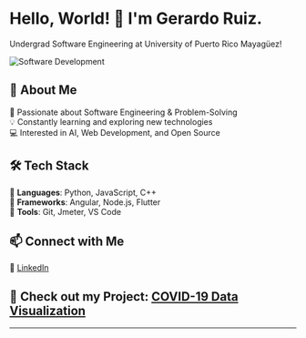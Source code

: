 # Hello, World! 👋 I'm Gerardo Ruiz.

Undergrad Software Engineering at University of Puerto Rico Mayagüez!

![Software Development](https://media.giphy.com/media/26tn33aiTi1jkl6H6/giphy.gif)


## 🚀 About Me  
🎯 Passionate about Software Engineering & Problem-Solving  
💡 Constantly learning and exploring new technologies  
💻 Interested in AI, Web Development, and Open Source  

## 🛠 Tech Stack  
🔹 **Languages**: Python, JavaScript, C++  
🔹 **Frameworks**: Angular, Node.js, Flutter  
🔹 **Tools**: Git, Jmeter, VS Code  

## 📫 Connect with Me  
🔗 [LinkedIn](https://www.linkedin.com/in/gerardo-ruiz-6025a3294/)  
## 🚀 Check out my Project: [COVID-19 Data Visualization](https://github.com/Gerardoruiz1/Coronavirus-App)

---
